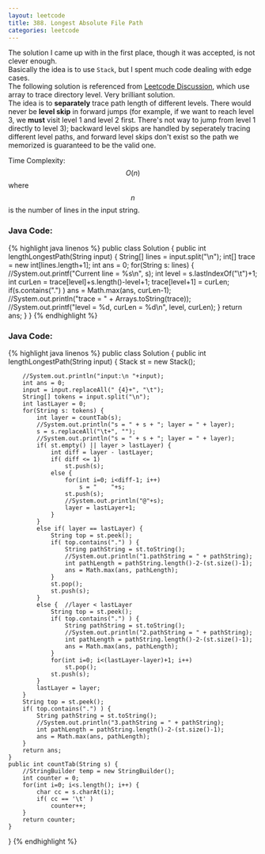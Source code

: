 ```yaml
---
layout: leetcode
title: 388. Longest Absolute File Path
categories: leetcode
---
```

The solution I came up with in the first place, though it was accepted, is not clever enough.  
Basically the idea is to use `Stack`, but I spent much code dealing with edge cases.  
The following solution is referenced from [Leetcode Discussion](https://discuss.leetcode.com/topic/55247/9-lines-4ms-java-solution/2), which use array to trace directory level. Very brilliant solution.  
The idea is to **separately** trace path length of different levels. There would never be **level skip** in forward jumps (for example, if we want to reach level 3, we **must** visit level 1 and level 2 first. There's not way to jump from level 1 directly to level 3); backward level skips are handled by seperately tracing different level paths, and forward level skips don't exist so the path we memorized is guaranteed to be the valid one.  

Time Complexity: $$O(n)$$ where $$n$$ is the number of lines in the input string.
### Java Code:
{% highlight java linenos %}
public class Solution {
    public int lengthLongestPath(String input) {
        String[] lines = input.split("\n");
        int[] trace = new int[lines.length+1];
        int ans = 0;
        for(String s: lines) {
            //System.out.printf("Current line = %s\n", s);
            int level = s.lastIndexOf("\t")+1;
            int curLen = trace[level]+s.length()-level+1;
            trace[level+1] = curLen;
            if(s.contains(".") )
                ans = Math.max(ans, curLen-1);
            //System.out.println("trace = " + Arrays.toString(trace));
            //System.out.printf("level = %d, curLen = %d\n", level, curLen);
        }
        return ans;
    }
}
{% endhighlight %}
### Java Code:
{% highlight java linenos %}
public class Solution {
    public int lengthLongestPath(String input) {
        Stack<String> st = new Stack<String>();
        
        //System.out.println("input:\n "+input);
        int ans = 0;
        input = input.replaceAll(" {4}+", "\t");
        String[] tokens = input.split("\n");
        int lastLayer = 0;
        for(String s: tokens) {
            int layer = countTab(s);
            //System.out.println("s = " + s + "; layer = " + layer);
            s = s.replaceAll("\t+", "");
            //System.out.println("s = " + s + "; layer = " + layer);
            if( st.empty() || layer > lastLayer) {
                int diff = layer - lastLayer;
                if( diff <= 1)
                    st.push(s);
                else {
                    for(int i=0; i<diff-1; i++)
                        s = "    "+s;
                    st.push(s);
                    //System.out.println("@"+s);
                    layer = lastLayer+1;
                }
            }
            else if( layer == lastLayer) {
                String top = st.peek();
                if( top.contains(".") ) {
                    String pathString = st.toString();
                    //System.out.println("1.pathString = " + pathString);
                    int pathLength = pathString.length()-2-(st.size()-1);
                    ans = Math.max(ans, pathLength);
                }
                st.pop();
                st.push(s);
            }
            else {  //layer < lastLayer
                String top = st.peek();
                if( top.contains(".") ) {
                    String pathString = st.toString();
                    //System.out.println("2.pathString = " + pathString);
                    int pathLength = pathString.length()-2-(st.size()-1);
                    ans = Math.max(ans, pathLength);
                }
                for(int i=0; i<(lastLayer-layer)+1; i++)
                    st.pop();
                st.push(s);
            }
            lastLayer = layer; 
        }
        String top = st.peek();
        if( top.contains(".") ) {
            String pathString = st.toString();
            //System.out.println("3.pathString = " + pathString);
            int pathLength = pathString.length()-2-(st.size()-1);
            ans = Math.max(ans, pathLength);
        }
        return ans;
    }
    public int countTab(String s) {
        //StringBuilder temp = new StringBuilder();
        int counter = 0;
        for(int i=0; i<s.length(); i++) {
            char cc = s.charAt(i);
            if( cc == '\t' )
                counter++;
        }
        return counter;
    }
}
{% endhighlight %}

